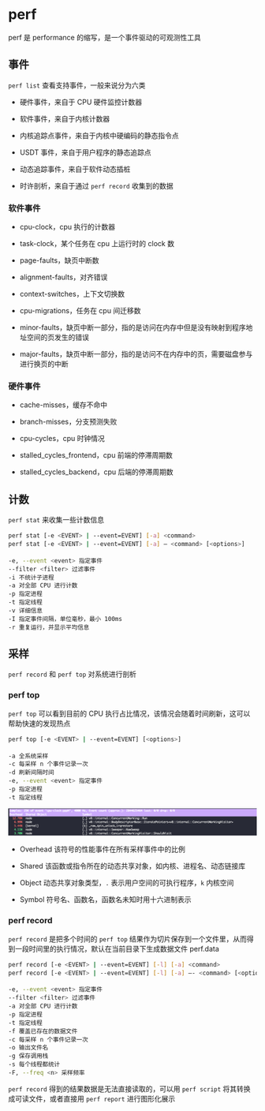 # perf

perf 是 performance 的缩写，是一个事件驱动的可观测性工具

## 事件

`perf list` 查看支持事件，一般来说分为六类

- 硬件事件，来自于 CPU 硬件监控计数器

- 软件事件，来自于内核计数器

- 内核追踪点事件，来自于内核中硬编码的静态指令点

- USDT 事件，来自于用户程序的静态追踪点

- 动态追踪事件，来自于软件动态插桩

- 时许剖析，来自于通过 `perf record` 收集到的数据

### 软件事件

- cpu-clock，cpu 执行的计数器

- task-clock，某个任务在 cpu 上运行时的 clock 数

- page-faults，缺页中断数

- alignment-faults，对齐错误

- context-switches，上下文切换数

- cpu-migrations，任务在 cpu 间迁移数

- minor-faults，缺页中断一部分，指的是访问在内存中但是没有映射到程序地址空间的页发生的错误

- major-faults，缺页中断一部分，指的是访问不在内存中的页，需要磁盘参与进行换页的中断

### 硬件事件

- cache-misses，缓存不命中

- branch-misses，分支预测失败

- cpu-cycles，cpu 时钟情况

- stalled_cycles_frontend，cpu 前端的停滞周期数

- stalled_cycles_backend，cpu 后端的停滞周期数

## 计数

`perf stat` 来收集一些计数信息

```sh
perf stat [-e <EVENT> | --event=EVENT] [-a] <command>
perf stat [-e <EVENT> | --event=EVENT] [-a] — <command> [<options>]

-e, --event <event> 指定事件
--filter <filter> 过滤事件
-i 不统计子进程
-a 对全部 CPU 进行计数
-p 指定进程
-t 指定线程
-v 详细信息
-I 指定事件间隔，单位毫秒，最小 100ms
-r 重复运行，并显示平均信息
```

## 采样

`perf record` 和 `perf top` 对系统进行剖析

### perf top

`perf top` 可以看到目前的 CPU 执行占比情况，该情况会随着时间刷新，这可以帮助快速的发现热点

```sh
perf top [-e <EVENT> | --event=EVENT] [<options>]

-a 全系统采样
-c 每采样 n 个事件记录一次
-d 刷新间隔时间
-e, --event <event> 指定事件
-p 指定进程
-t 指定线程
```

![01](perf.assets/01.png)

- Overhead 该符号的性能事件在所有采样事件中的比例

- Shared 该函数或指令所在的动态共享对象，如内核、进程名、动态链接库

- Object 动态共享对象类型，`.` 表示用户空间的可执行程序，`k` 内核空间

- Symbol 符号名、函数名，函数名未知时用十六进制表示

### perf record

`perf record` 是把多个时间的 `perf top` 结果作为切片保存到一个文件里，从而得到一段时间里的执行情况，默认在当前目录下生成数据文件 perf.data

```sh
perf record [-e <EVENT> | --event=EVENT] [-l] [-a] <command>
perf record [-e <EVENT> | --event=EVENT] [-l] [-a] —- <command> [<options>]

-e, --event <event> 指定事件
--filter <filter> 过滤事件
-a 对全部 CPU 进行计数
-p 指定进程
-t 指定线程
-f 覆盖已存在的数据文件
-c 每采样 n 个事件记录一次
-o 输出文件名
-g 保存调用栈
-s 每个线程都统计
-F, --freq <n> 采样频率
```

`perf record` 得到的结果数据是无法直接读取的，可以用 `perf script` 将其转换成可读文件，或者直接用 `perf report` 进行图形化展示
